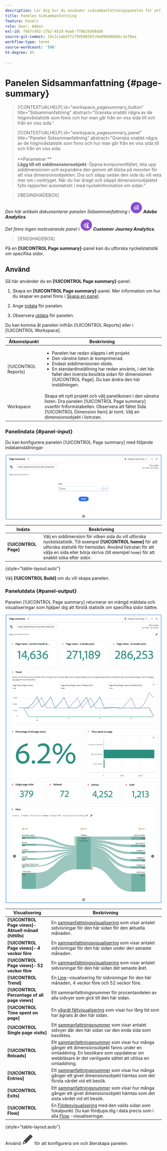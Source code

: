 ```yaml
---
description: Lär dig hur du använder sidsammanfattningspanelen för att visa sammanfattningsinformation för en markerad sida.
title: Panelen Sidsammanfattning
feature: Panels
role: User, Admin
exl-id: f0b7cd92-17b2-452d-9aab-f78629360ab8
source-git-commit: 19c2c1abd7f1799598597c0e696d0b001c1ef0ea
workflow-type: tm+mt
source-wordcount: '598'
ht-degree: 0%

---
```


# Panelen Sidsammanfattning {#page-summary}

<!-- markdownlint-disable MD034 -->

>[!CONTEXTUALHELP]
>id="workspace_pagesummary_button"
>title="Sidsammanfattning"
>abstract="Granska snabbt några av de högnivåstatistik som finns och hur man går från en viss sida till och från en viss sida."

<!-- markdownlint-enable MD034 -->

<!-- markdownlint-disable MD034 -->

>[!CONTEXTUALHELP]
>id="workspace_pagesummary_panel"
>title="Panelen Sidsammanfattning"
>abstract="Granska snabbt några av de högnivåstatistik som finns och hur man går från en viss sida till och från en viss sida.<br/><br/>**Parametrar **<br/>**Lägg till ett siddimensionsobjekt**: Öppna komponentfältet, leta upp siddimensionen och expandera den genom att klicka på moroten för att visa dimensionsobjekten. Dra och släpp sedan den sida du vill veta mer om i verktyget. När du har dragit och släppt dimensionsobjektet fylls rapporten automatiskt i med nyckelinformation om sidan."

<!-- markdownlint-enable MD034 -->


>[!BEGINSHADEBOX]

_Den här artikeln dokumenterar panelen Sidsammanfattning i_ ![AdobeAnalytics](/help/assets/icons/AdobeAnalytics.svg) _**Adobe Analytics**._<br/>_Det finns ingen motsvarande panel i_ ![CustomerJourneyAnalytics](/help/assets/icons/CustomerJourneyAnalytics.svg) _**Customer Journey Analytics**._

>[!ENDSHADEBOX]

På en **[!UICONTROL Page summary]**-panel kan du utforska nyckelstatistik om specifika sidor.

## Använd

Så här använder du en **[!UICONTROL Page summary]**-panel:

1. Skapa en **[!UICONTROL Page summary]**-panel. Mer information om hur du skapar en panel finns i [Skapa en panel](panels.md#create-a-panel).

1. Ange [indata](#panel-input) för panelen.

1. Observera [utdata](#panel-output) för panelen.



Du kan komma åt panelen inifrån [!UICONTROL Reports] eller i [!UICONTROL Workspace].

| Åtkomstpunkt | Beskrivning |
| --- | --- |
| [!UICONTROL Reports] | <ul><li>Panelen har redan släppts i ett projekt.</li><li>Den vänstra listen är komprimerad.</li><li>Endast siddimensionen stöds.</li><li>En standardinställning har redan använts, i det här fallet den översta besökta sidan för dimensionen [!UICONTROL Page]. Du kan ändra den här inställningen.</li></ul> |
| Workspace | Skapa ett nytt projekt och välj panelikonen i den vänstra listen. Dra panelen [!UICONTROL Page summary] ovanför friformstabellen. Observera att fältet Sida [!UICONTROL Dimension Item] är tomt. Välj en dimensionsobjekt i listrutan. |

### Panelindata {#panel-input}

Du kan konfigurera panelen [!UICONTROL Page summary] med följande indatainställningar:

![Sammanfattning av sidindata](assets/page-summary-input.png)

| Indata | Beskrivning |
| --- | --- |
| **[!UICONTROL Page]** | Välj en siddimension för vilken sida du vill utforska nyckelstatistik. Till exempel **[!UICONTROL home]** för att utforska statistik för hemsidan. Använd listrutan för att välja en sida eller börja skriva (till exempel `home`) för att snabbt söka efter sidor. |

{style="table-layout:auto"}


Välj **[!UICONTROL Build]** om du vill skapa panelen.

### Panelutdata {#panel-output}

Panelen [!UICONTROL Page summary] returnerar en mängd mätdata och visualiseringar som hjälper dig att förstå statistik om specifika sidor bättre.

![Panelen Sidsammanfattning](assets/page-summary-output.png)

| Visualisering | Beskrivning |
| --- | --- |
| **[!UICONTROL Page views]- Aktuell månad (hittills)** | En [sammanfattningsvisualisering](/help/analyze/analysis-workspace/visualizations/summary-number-change.md) som visar antalet sidvisningar för den här sidan för den aktuella månaden. |
| **[!UICONTROL Page views]- 4 veckor före** | En [sammanfattningsvisualisering](/help/analyze/analysis-workspace/visualizations/summary-number-change.md) som visar antalet sidvisningar för den här sidan under den senaste månaden. |
| **[!UICONTROL Page views]- 52 veckor före** | En [sammanfattningsvisualisering](/help/analyze/analysis-workspace/visualizations/summary-number-change.md) som visar antalet sidvisningar för den här sidan det senaste året. |
| **[!UICONTROL Trend]** | En [Line](/help/analyze/analysis-workspace/visualizations/line.md)-visualisering för sidvisningar för den här månaden, 4 veckor före och 52 veckor före. |
| **[!UICONTROL Percentage of all page views]** | Ett sammanfattningsnummer för procentandelen av alla sidvyer som gick till den här sidan. |
| **[!UICONTROL Time spent on page]** | En [vågrät fältvisualisering](/help/analyze/analysis-workspace/visualizations/horizontal-bar.md) som visar hur lång tid som har ägnats åt den här sidan. |
| **[!UICONTROL Single page visits]** | Ett [sammanfattningsnummer](/help/analyze/analysis-workspace/visualizations/summary-number-change.md) som visar antalet sidvyer där den här sidan var den enda sida som besöktes. |
| **[!UICONTROL Reloads]** | Ett [sammanfattningsnummer](/help/analyze/analysis-workspace/visualizations/summary-number-change.md) som visar hur många gånger ett dimensionsobjekt fanns under en omladdning. En besökare som uppdaterar sin webbläsare är det vanligaste sättet att utlösa en omladdning. |
| **[!UICONTROL Entries]** | Ett [sammanfattningsnummer](/help/analyze/analysis-workspace/visualizations/summary-number-change.md) som visar hur många gånger ett givet dimensionsobjekt hämtas som det första värdet vid ett besök. |
| **[!UICONTROL Exits]** | Ett [sammanfattningsnummer](/help/analyze/analysis-workspace/visualizations/summary-number-change.md) som visar hur många gånger ett givet dimensionsobjekt hämtas som det sista värdet vid ett besök. |
| **[!UICONTROL Flow]** | En [Flödesvisualisering](/help/analyze/analysis-workspace/visualizations/c-flow/flow.md) med den valda sidan som fokalpunkt. Du kan fördjupa dig i data precis som i alla [Flow](/help/analyze/analysis-workspace/visualizations/c-flow/create-flow.md) -visualiseringar. |

{style="table-layout:auto"}

Använd ![Redigera](/help/assets/icons/Edit.svg) för att konfigurera om och återskapa panelen.
